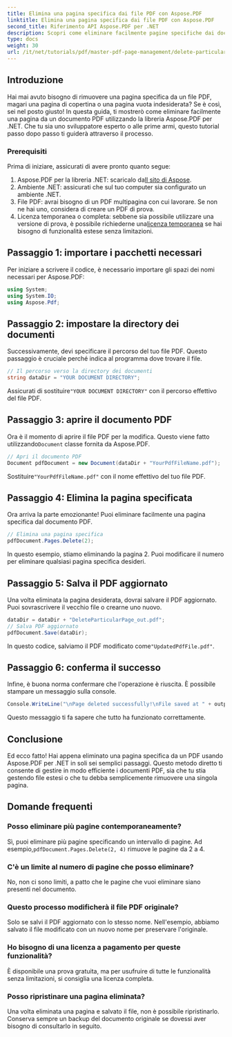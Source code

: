 ```yaml
---
title: Elimina una pagina specifica dai file PDF con Aspose.PDF
linktitle: Elimina una pagina specifica dai file PDF con Aspose.PDF
second_title: Riferimento API Aspose.PDF per .NET
description: Scopri come eliminare facilmente pagine specifiche dai documenti PDF utilizzando la potente libreria Aspose.PDF per .NET. Questa guida passo passo è perfetta per sviluppatori di tutti i livelli di competenza che desiderano semplificare la gestione dei PDF.
type: docs
weight: 30
url: /it/net/tutorials/pdf/master-pdf-page-management/delete-particular-page-from-pdf-files/
---
```

## Introduzione

Hai mai avuto bisogno di rimuovere una pagina specifica da un file PDF, magari una pagina di copertina o una pagina vuota indesiderata? Se è così, sei nel posto giusto! In questa guida, ti mostrerò come eliminare facilmente una pagina da un documento PDF utilizzando la libreria Aspose.PDF per .NET. Che tu sia uno sviluppatore esperto o alle prime armi, questo tutorial passo dopo passo ti guiderà attraverso il processo.

### Prerequisiti

Prima di iniziare, assicurati di avere pronto quanto segue:

1.  Aspose.PDF per la libreria .NET: scaricalo da[Il sito di Aspose](https://releases.aspose.com/pdf/net/).
2. Ambiente .NET: assicurati che sul tuo computer sia configurato un ambiente .NET.
3. File PDF: avrai bisogno di un PDF multipagina con cui lavorare. Se non ne hai uno, considera di creare un PDF di prova.
4.  Licenza temporanea o completa: sebbene sia possibile utilizzare una versione di prova, è possibile richiederne una[licenza temporanea](https://purchase.aspose.com/temporary-license/) se hai bisogno di funzionalità estese senza limitazioni.

## Passaggio 1: importare i pacchetti necessari

Per iniziare a scrivere il codice, è necessario importare gli spazi dei nomi necessari per Aspose.PDF:

```csharp
using System;
using System.IO;
using Aspose.Pdf;
```

## Passaggio 2: impostare la directory dei documenti

Successivamente, devi specificare il percorso del tuo file PDF. Questo passaggio è cruciale perché indica al programma dove trovare il file.

```csharp
// Il percorso verso la directory dei documenti
string dataDir = "YOUR DOCUMENT DIRECTORY";
```

 Assicurati di sostituire`"YOUR DOCUMENT DIRECTORY"` con il percorso effettivo del file PDF.

## Passaggio 3: aprire il documento PDF

 Ora è il momento di aprire il file PDF per la modifica. Questo viene fatto utilizzando`Document` classe fornita da Aspose.PDF.

```csharp
// Apri il documento PDF
Document pdfDocument = new Document(dataDir + "YourPdfFileName.pdf");
```

 Sostituire`"YourPdfFileName.pdf"` con il nome effettivo del tuo file PDF.

## Passaggio 4: Elimina la pagina specificata

Ora arriva la parte emozionante! Puoi eliminare facilmente una pagina specifica dal documento PDF.

```csharp
// Elimina una pagina specifica
pdfDocument.Pages.Delete(2);
```

In questo esempio, stiamo eliminando la pagina 2. Puoi modificare il numero per eliminare qualsiasi pagina specifica desideri.

## Passaggio 5: Salva il PDF aggiornato

Una volta eliminata la pagina desiderata, dovrai salvare il PDF aggiornato. Puoi sovrascrivere il vecchio file o crearne uno nuovo.

```csharp
dataDir = dataDir + "DeleteParticularPage_out.pdf";
// Salva PDF aggiornato
pdfDocument.Save(dataDir);
```

 In questo codice, salviamo il PDF modificato come`"UpdatedPdfFile.pdf"`.

## Passaggio 6: conferma il successo

Infine, è buona norma confermare che l'operazione è riuscita. È possibile stampare un messaggio sulla console.

```csharp
Console.WriteLine("\nPage deleted successfully!\nFile saved at " + outputFilePath);
```

Questo messaggio ti fa sapere che tutto ha funzionato correttamente.

## Conclusione

Ed ecco fatto! Hai appena eliminato una pagina specifica da un PDF usando Aspose.PDF per .NET in soli sei semplici passaggi. Questo metodo diretto ti consente di gestire in modo efficiente i documenti PDF, sia che tu stia gestendo file estesi o che tu debba semplicemente rimuovere una singola pagina.

## Domande frequenti

### Posso eliminare più pagine contemporaneamente?  
 Sì, puoi eliminare più pagine specificando un intervallo di pagine. Ad esempio,`pdfDocument.Pages.Delete(2, 4)` rimuove le pagine da 2 a 4.

### C'è un limite al numero di pagine che posso eliminare?  
No, non ci sono limiti, a patto che le pagine che vuoi eliminare siano presenti nel documento.

### Questo processo modificherà il file PDF originale?  
Solo se salvi il PDF aggiornato con lo stesso nome. Nell'esempio, abbiamo salvato il file modificato con un nuovo nome per preservare l'originale.

### Ho bisogno di una licenza a pagamento per queste funzionalità?  
È disponibile una prova gratuita, ma per usufruire di tutte le funzionalità senza limitazioni, si consiglia una licenza completa.

### Posso ripristinare una pagina eliminata?  
Una volta eliminata una pagina e salvato il file, non è possibile ripristinarlo. Conserva sempre un backup del documento originale se dovessi aver bisogno di consultarlo in seguito.